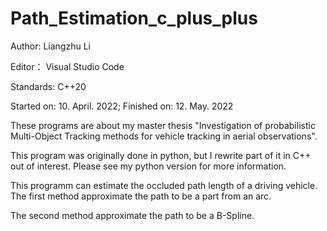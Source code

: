 # Path_Estimation_c_plus_plus

Author: Liangzhu Li

Editor： Visual Studio Code

Standards: C++20

Started on: 10. April. 2022; Finished on: 12. May. 2022

These programs are about my master thesis "Investigation of probabilistic Multi-Object Tracking methods for vehicle tracking in aerial observations".

This program was originally done in python, but I rewrite part of it in C++ out of interest. Please see my python version for more information.

This programm can estimate the occluded path length of a driving vehicle. The first method approximate the path to be a part from an arc.

The second method approximate the path to be a B-Spline.  
